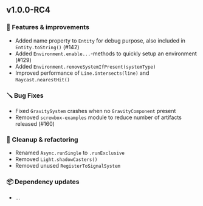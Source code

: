 ## v1.0.0-RC4

### 🚀 Features & improvements

- Added name property to `Entity` for debug purpose, also included in `Entity.toString()` (#142)
- Added `Environment.enable...`-methods to quickly setup an environment (#129)
- Added `Environment.removeSystemIfPresent(systemType)`
- Improved performance of `Line.intersects(line)` and `Raycast.nearestHit()`

### 🪛 Bug Fixes

- Fixed `GravitySystem` crashes when no `GravityComponent` present 
- Removed `screwbox-examples` module to reduce number of artifacts released (#160)

### 🧽 Cleanup & refactoring

- Renamed `Async.runSingle` to `.runExclusive`
- Removed `Light.shadowCasters()`
- Removed unused `RegisterToSignalSystem`

### 📦 Dependency updates

- ...